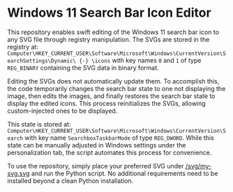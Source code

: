 # Windows 11 Search Bar Icon Editor

This repository enables swift editing of the Windows 11 search bar icon to any SVG file through registry manipulation. The SVGs are stored in the registry at:
`Computer\HKEY_CURRENT_USER\Software\Microsoft\Windows\CurrentVersion\SearchSettings\Dynamic\ {-} \icons` with key names `0` and `1` of type `REG_BINARY` containing the SVG data in binary format.

Editing the SVGs does not automatically update them. To accomplish this, the code temporarily changes the search bar state to one not displaying the image, then edits the images, and finally restores the search bar state to display the edited icons. This process reinitializes the SVGs, allowing custom-injected ones to be displayed.

This state is stored at:
`Computer\HKEY_CURRENT_USER\Software\Microsoft\Windows\CurrentVersion\Search`
with key name `SearchboxTaskbarMode` of type `REG_DWORD`. While this state can be manually adjusted in Windows settings under the personalization tab, the script automates this process for convenience.

To use the repository, simply place your preferred SVG under [/svg/my-svg.svg](/svg/my-svg.svg) and run the Python script. No additional requirements need to be installed beyond a clean Python installation.
